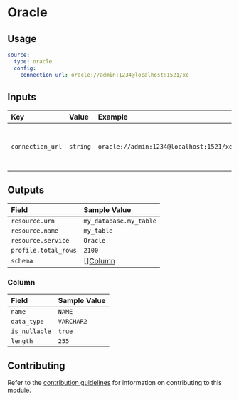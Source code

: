 # Oracle

## Usage

```yaml
source:
  type: oracle
  config:
    connection_url: oracle://admin:1234@localhost:1521/xe
```

## Inputs

| Key | Value | Example | Description |    |
| :-- | :---- | :------ | :---------- | :- |
| `connection_url` | `string` | `oracle://admin:1234@localhost:1521/xe` | Connection String to access Oracle Database | *required* |

## Outputs

| Field | Sample Value |
| :---- | :---- |
| `resource.urn` | `my_database.my_table` |
| `resource.name` | `my_table` |
| `resource.service` | `Oracle` |
| `profile.total_rows` | `2100` |
| `schema` | [][Column](#column) |

### Column

| Field | Sample Value |
| :---- | :---- |
| `name` | `NAME` |
| `data_type` | `VARCHAR2` |
| `is_nullable` | `true` |
| `length` | `255` |

## Contributing

Refer to the [contribution guidelines](../../../docs/contribute/guide.md#adding-a-new-extractor) for information on contributing to this module.
